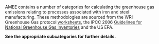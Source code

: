 AMEE contains a number of categories for calculating the greenhouse gas
emissions relating to processes associated with iron and steel
manufacturing. These methodologies are sourced from the WRI Greenhouse
Gas protocol
[worksheets](http://www.ghgprotocol.org/calculation-tools/all-tools),
the IPCC 2006 [Guidelines for National Greenhouse Gas
Inventories](http://www.ipcc-nggip.iges.or.jp/public/2006gl/index.html)
and the US EPA.

**See the appropriate subcategories for further details.**
